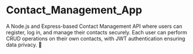# Contact_Management_App
A Node.js and Express-based Contact Management API where users can register, log in, and manage their contacts securely. Each user can perform CRUD operations on their own contacts, with JWT authentication ensuring data privacy. 🚀
